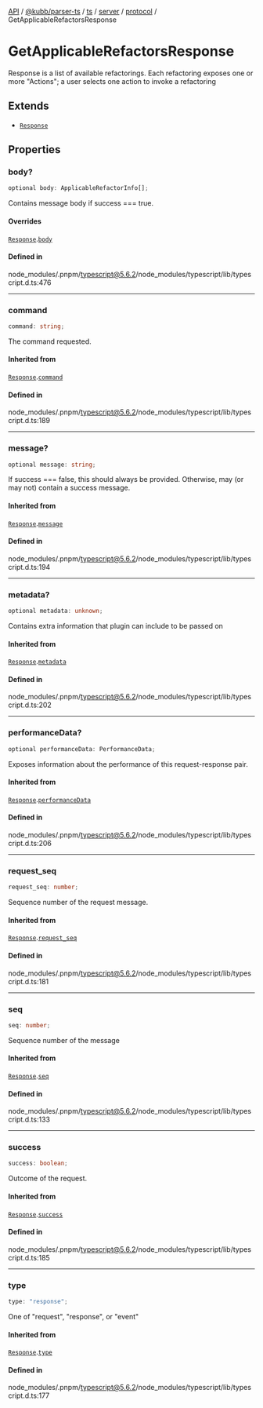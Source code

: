 [API](../../../../../../../../../packages.md) / [@kubb/parser-ts](../../../../../../../index.md) / [ts](../../../../../index.md) / [server](../../../index.md) / [protocol](../index.md) / GetApplicableRefactorsResponse

# GetApplicableRefactorsResponse

Response is a list of available refactorings.
Each refactoring exposes one or more "Actions"; a user selects one action to invoke a refactoring

## Extends

- [`Response`](Response.md)

## Properties

### body?

```ts
optional body: ApplicableRefactorInfo[];
```

Contains message body if success === true.

#### Overrides

[`Response`](Response.md).[`body`](Response.md#body)

#### Defined in

node\_modules/.pnpm/typescript@5.6.2/node\_modules/typescript/lib/typescript.d.ts:476

***

### command

```ts
command: string;
```

The command requested.

#### Inherited from

[`Response`](Response.md).[`command`](Response.md#command)

#### Defined in

node\_modules/.pnpm/typescript@5.6.2/node\_modules/typescript/lib/typescript.d.ts:189

***

### message?

```ts
optional message: string;
```

If success === false, this should always be provided.
Otherwise, may (or may not) contain a success message.

#### Inherited from

[`Response`](Response.md).[`message`](Response.md#message)

#### Defined in

node\_modules/.pnpm/typescript@5.6.2/node\_modules/typescript/lib/typescript.d.ts:194

***

### metadata?

```ts
optional metadata: unknown;
```

Contains extra information that plugin can include to be passed on

#### Inherited from

[`Response`](Response.md).[`metadata`](Response.md#metadata)

#### Defined in

node\_modules/.pnpm/typescript@5.6.2/node\_modules/typescript/lib/typescript.d.ts:202

***

### performanceData?

```ts
optional performanceData: PerformanceData;
```

Exposes information about the performance of this request-response pair.

#### Inherited from

[`Response`](Response.md).[`performanceData`](Response.md#performancedata)

#### Defined in

node\_modules/.pnpm/typescript@5.6.2/node\_modules/typescript/lib/typescript.d.ts:206

***

### request\_seq

```ts
request_seq: number;
```

Sequence number of the request message.

#### Inherited from

[`Response`](Response.md).[`request_seq`](Response.md#request-seq)

#### Defined in

node\_modules/.pnpm/typescript@5.6.2/node\_modules/typescript/lib/typescript.d.ts:181

***

### seq

```ts
seq: number;
```

Sequence number of the message

#### Inherited from

[`Response`](Response.md).[`seq`](Response.md#seq)

#### Defined in

node\_modules/.pnpm/typescript@5.6.2/node\_modules/typescript/lib/typescript.d.ts:133

***

### success

```ts
success: boolean;
```

Outcome of the request.

#### Inherited from

[`Response`](Response.md).[`success`](Response.md#success)

#### Defined in

node\_modules/.pnpm/typescript@5.6.2/node\_modules/typescript/lib/typescript.d.ts:185

***

### type

```ts
type: "response";
```

One of "request", "response", or "event"

#### Inherited from

[`Response`](Response.md).[`type`](Response.md#type)

#### Defined in

node\_modules/.pnpm/typescript@5.6.2/node\_modules/typescript/lib/typescript.d.ts:177
